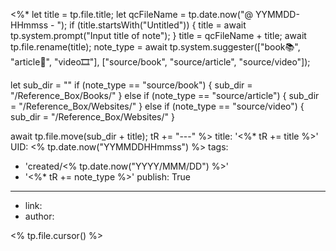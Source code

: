 <%* 
  let title = tp.file.title;
  let qcFileName = tp.date.now("@ YYMMDD-HHmmss - ");
  if (title.startsWith("Untitled")) {
  	title = await tp.system.prompt("Input title of note");
  }
  title = qcFileName + title;
  await tp.file.rename(title);
  note_type = await tp.system.suggester(["book📚", "article📰", "video🎞️"], ["source/book", "source/article", "source/video"]);
	
  let sub_dir = ""
  if (note_type == "source/book") {
    sub_dir = "/Reference_Box/Books/"
  }
  else if (note_type == "source/article") {
    sub_dir = "/Reference_Box/Websites/"
  }
  else if (note_type == "source/video") {
    sub_dir = "/Reference_Box/Websites/"
  }
  
  await tp.file.move(sub_dir + title);
  tR += "---"
%>
title: '<%* tR += title %>'
UID: <% tp.date.now("YYMMDDHHmmss") %>
tags:
  - 'created/<% tp.date.now("YYYY/MMM/DD") %>'
  - '<%* tR += note_type %>'
publish: True
---
- link:
- author:

<% tp.file.cursor() %>
